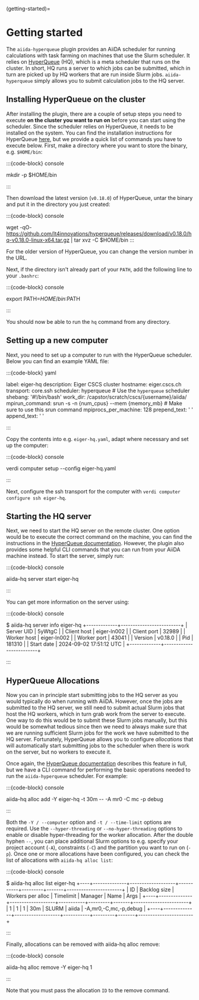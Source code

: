 (getting-started)=

# Getting started

The `aiida-hyperqueue` plugin provides an AiiDA scheduler for running calculations with task farming on machines that use the Slurm scheduler.
It relies on [HyperQueue] (HQ), which is a meta scheduler that runs on the cluster.
In short, HQ runs a server to which jobs can be submitted, which in turn are picked up by HQ workers that are run inside Slurm jobs.
`aiida-hyperqueue` simply allows you to submit calculation jobs to the HQ server.

## Installing HyperQueue on the cluster

After installing the plugin, there are a couple of setup steps you need to execute **on the cluster you want to run on** before you can start using the scheduler.
Since the scheduler relies on HyperQueue, it needs to be installed on the system.
You can find the installation instructions for HyperQueue [here](https://it4innovations.github.io/hyperqueue/stable/installation/), but we provide a quick list of commands you have to execute below.
First, make a directory where you want to store the binary, e.g. `$HOME/bin`:

:::{code-block} console

mkdir -p $HOME/bin

:::

Then download the latest version (`v0.18.0`) of HyperQueue, untar the binary and put it in the directory you just created:

:::{code-block} console

wget -qO- https://github.com/It4innovations/hyperqueue/releases/download/v0.18.0/hq-v0.18.0-linux-x64.tar.gz | tar xvz -C $HOME/bin
:::

For the older version of HyperQueue, you can change the version number in the URL.

Next, if the directory isn't already part of your `PATH`, add the following line to your `.bashrc`:

:::{code-block} console

export PATH=$HOME/bin:$PATH

:::

You should now be able to run the `hq` command from any directory.

## Setting up a new computer

Next, you need to set up a computer to run with the HyperQueue scheduler.
Below you can find an example YAML file:

:::{code-block} yaml

label: eiger-hq
description: Eiger CSCS cluster
hostname: eiger.cscs.ch
transport: core.ssh
scheduler: hyperqueue  # Use the `hyperqueue` scheduler
shebang: '#!/bin/bash'
work_dir: /capstor/scratch/cscs/{username}/aiida/
mpirun_command: srun -s -n {num_cpus} --mem {memory_mb}  # Make sure to use this srun command
mpiprocs_per_machine: 128
prepend_text: ' '
append_text: ' '

:::

Copy the contents into e.g. `eiger-hq.yaml`, adapt where necessary and set up the computer:

:::{code-block} console

verdi computer setup --config eiger-hq.yaml

:::

Next, configure the ssh transport for the computer with `verdi computer configure ssh eiger-hq`.

## Starting the HQ server

Next, we need to start the HQ server on the remote cluster.
One option would be to execute the correct command on the machine, you can find the instructions in the [HyperQueue documentation](https://it4innovations.github.io/hyperqueue/stable/deployment/server/).
However, the plugin also provides some helpful CLI commands that you can run from your AiiDA machine instead.
To start the server, simply run:

:::{code-block} console

aiida-hq server start eiger-hq

:::

You can get more information on the server using:

:::{code-block} console

$ aiida-hq server info eiger-hq
+-------------+-------------------------+
| Server UID  | 5yWtgC                  |
| Client host | eiger-ln002             |
| Client port | 32989                   |
| Worker host | eiger-ln002             |
| Worker port | 43041                   |
| Version     | v0.18.0                 |
| Pid         | 181310                  |
| Start date  | 2024-09-02 17:51:12 UTC |
+-------------+-------------------------+

:::

## HyperQueue Allocations

Now you can in principle start submitting jobs to the HQ server as you would typically do when running with AiiDA.
However, once the jobs are submitted to the HQ server, we still need to submit actual Slurm jobs that host the HQ workers, which in turn grab work from the server to execute.
One way to do this would be to submit these Slurm jobs manually, but this would be somewhat tedious since then we need to always make sure that we are running sufficient Slurm jobs for the work we have submitted to the HQ server.
Fortunately, HyperQueue allows you to configure *allocations* that will automatically start submitting jobs to the scheduler when there is work on the server, but no workers to execute it.

Once again, the [HyperQueue documentation](https://it4innovations.github.io/hyperqueue/stable/deployment/allocation/) describes this feature in full, but we have a CLI command for performing the basic operations needed to run the `aiida-hyperqueue` scheduler.
For example:

:::{code-block} console

aiida-hq alloc add -Y eiger-hq -t 30m -- -A mr0 -C mc -p debug

:::

Both the `-Y / --computer` option and `-t / --time-limit` options are required.
Use the `--hyper-threading` or `--no-hyper-threading` options to enable or disable hyper-threading for the worker allocation.
After the double hyphen `--`, you can place additional Slurm options to e.g. specify your project account (`-A`), constraints (`-C`) and the partition you want to run on (`-p`).
Once one or more allocations have been configured, you can check the list of allocations with `aiida-hq alloc list`:

:::{code-block} console

$ aiida-hq alloc list eiger-hq
+----+--------------+-------------------+-----------+---------+-------+-----------------------+
| ID | Backlog size | Workers per alloc | Timelimit | Manager | Name  | Args                  |
+----+--------------+-------------------+-----------+---------+-------+-----------------------+
| 1  | 1            | 1                 | 30m       | SLURM   | aiida | -A,mr0,-C,mc,-p,debug |
+----+--------------+-------------------+-----------+---------+-------+-----------------------+

:::

Finally, allocations can be removed with aiida-hq alloc remove:

:::{code-block} console

aiida-hq alloc remove -Y eiger-hq 1

:::

Note that you must pass the allocation `ID` to the remove command.


[HyperQueue]: https://it4innovations.github.io/hyperqueue/stable/
